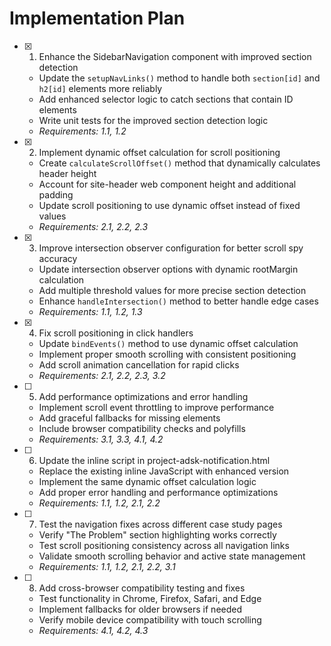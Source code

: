 # Implementation Plan

- [x] 1. Enhance the SidebarNavigation component with improved section detection

  - Update the `setupNavLinks()` method to handle both `section[id]` and `h2[id]` elements more reliably
  - Add enhanced selector logic to catch sections that contain ID elements
  - Write unit tests for the improved section detection logic
  - _Requirements: 1.1, 1.2_

- [x] 2. Implement dynamic offset calculation for scroll positioning

  - Create `calculateScrollOffset()` method that dynamically calculates header height
  - Account for site-header web component height and additional padding
  - Update scroll positioning to use dynamic offset instead of fixed values
  - _Requirements: 2.1, 2.2, 2.3_

- [x] 3. Improve intersection observer configuration for better scroll spy accuracy

  - Update intersection observer options with dynamic rootMargin calculation
  - Add multiple threshold values for more precise section detection
  - Enhance `handleIntersection()` method to better handle edge cases
  - _Requirements: 1.1, 1.2, 1.3_

- [x] 4. Fix scroll positioning in click handlers

  - Update `bindEvents()` method to use dynamic offset calculation
  - Implement proper smooth scrolling with consistent positioning
  - Add scroll animation cancellation for rapid clicks
  - _Requirements: 2.1, 2.2, 2.3, 3.2_

- [ ] 5. Add performance optimizations and error handling

  - Implement scroll event throttling to improve performance
  - Add graceful fallbacks for missing elements
  - Include browser compatibility checks and polyfills
  - _Requirements: 3.1, 3.3, 4.1, 4.2_

- [ ] 6. Update the inline script in project-adsk-notification.html

  - Replace the existing inline JavaScript with enhanced version
  - Implement the same dynamic offset calculation logic
  - Add proper error handling and performance optimizations
  - _Requirements: 1.1, 1.2, 2.1, 2.2_

- [ ] 7. Test the navigation fixes across different case study pages

  - Verify "The Problem" section highlighting works correctly
  - Test scroll positioning consistency across all navigation links
  - Validate smooth scrolling behavior and active state management
  - _Requirements: 1.1, 1.2, 2.1, 2.2, 3.1_

- [ ] 8. Add cross-browser compatibility testing and fixes
  - Test functionality in Chrome, Firefox, Safari, and Edge
  - Implement fallbacks for older browsers if needed
  - Verify mobile device compatibility with touch scrolling
  - _Requirements: 4.1, 4.2, 4.3_
